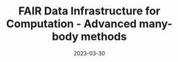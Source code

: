 ---
title: FAIR Data Infrastructure for Computation - Advanced many-body methods
collection: talks
type: "Talk"
venue: "DPG Spring Meeting of the Condensed Matter Section (SKM)"
location: "Dresden, Germany"
asset_address: assets/docs/20230208_PizarroJoseM_FAIRmatCafe1.pptx
date: 2023-03-30
---